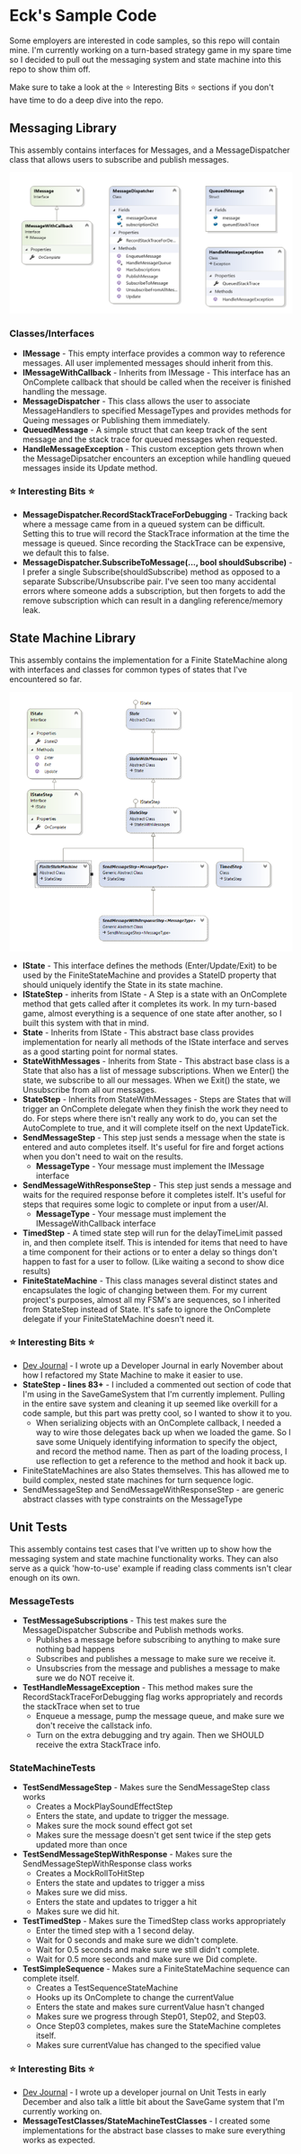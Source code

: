 # Eck's Sample Code
Some employers are interested in code samples, so this repo will contain mine. I'm currently working on a turn-based strategy game in my spare time so I decided to pull out the messaging system and state machine into this repo to show thim off.

Make sure to take a look at the ⭐ Interesting Bits ⭐ sections if you don't have time to do a deep dive into the repo.

## Messaging Library
This assembly contains interfaces for Messages, and a MessageDispatcher class that allows users to subscribe and publish messages.

![Message Library Class Diagram](https://github.com/Eck/ecks-sample-code/blob/main/EcksSampleCode/MessageLibrary/MessageLibraryClassDiagram.png)

### Classes/Interfaces
* **IMessage** - This empty interface provides a common way to reference messages. All user implemented messages should inherit from this.
* **IMessageWithCallback** - Inherits from IMessage - This interface has an OnComplete callback that should be called when the receiver is finished handling the message.
* **MessageDispatcher** - This class allows the user to associate MessageHandlers to specified MessageTypes and provides methods for Queing messages or Publishing them immediately.
* **QueuedMessage** - A simple struct that can keep track of the sent message and the stack trace for queued messages when requested.
* **HandleMessageException** - This custom exception gets thrown when the MessageDipsatcher encounters an exception while handling queued messages inside its Update method.


### ⭐ Interesting Bits ⭐
* **MessageDispatcher.RecordStackTraceForDebugging** - Tracking back where a message came from in a queued system can be difficult. Setting this to true will record the StackTrace information at the time the message is queued. Since recording the StackTrace can be expensive, we default this to false.
* **MessageDispatcher.SubscribeToMessage(..., bool shouldSubscribe)** - I prefer a single Subscribe(shouldSubscribe) method as opposed to a separate Subscribe/Unsubscribe pair. I've seen too many accidental errors where someone adds a subscription, but then forgets to add the remove subscription which can result in a dangling reference/memory leak.

## State Machine Library
This assembly contains the implementation for a Finite StateMachine along with interfaces and classes for common types of states that I've encountered so far.

![State Machine Library Class Diagram](https://github.com/Eck/ecks-sample-code/blob/main/EcksSampleCode/StateMachineLibrary/StateMachineLibraryClassDiagram.png)

* **IState** - This interface defines the methods (Enter/Update/Exit) to be used by the FiniteStateMachine and provides a StateID property that should uniquely identify the State in its state machine.
* **IStateStep** - inherits from IState - A Step is a state with an OnComplete method that gets called after it completes its work. In my turn-based game, almost everything is a sequence of one state after another, so I built this system with that in mind.
* **State** - Inherits from IState - This abstract base class provides implementation for nearly all methods of the IState interface and serves as a good starting point for normal states.
* **StateWithMessages** - Inherits from State - This abstract base class is a State that also has a list of message subscriptions. When we Enter() the state, we subscribe to all our messages. When we Exit() the state, we Unsubscribe from all our messages.
* **StateStep** - Inherits from StateWithMessages - Steps are States that will trigger an OnComplete delegate when they finish the work they need to do. For steps where there isn't really any  work to do, you can set the AutoComplete to true, and it will complete itself on the next UpdateTick.
* **SendMessageStep<MessageType>** - This step just sends a message when the state is entered and auto completes itself. It's useful for fire and forget actions when you don't need to wait on the results.
  * **MessageType** - Your message must implement the IMessage interface
* **SendMessageWithResponseStep<MessageType>** - This step just sends a message and waits for the required response before it completes istelf. It's useful for steps that requires some logic to complete or input from a user/AI. 
  * **MessageType** - Your message must implement the IMessageWithCallback interface
* **TimedStep** - A timed state step will run for the delayTimeLimit passed in, and then complete itself. This is intended for items that need to have a time component for their actions or to enter a delay so things don't happen to fast for a user to follow. (Like waiting a second to show dice results)
* **FiniteStateMachine** - This class manages several distinct states and encapsulates the logic of changing between them. For my current project's purposes, almost all my FSM's are sequences, so I inherited from StateStep instead of State. It's safe to ignore the OnComplete delegate if your FiniteStateMachine doesn't need it.

### ⭐ Interesting Bits ⭐
* [Dev Journal](https://ecktechgames.com/2023/11/04/finite-state-machine-refactor-take-2/) - I wrote up a Developer Journal in early November about how I refactored my State Machine to make it easier to use. 
* **StateStep - lines 83+** - I included a commented out section of code that I'm using in the SaveGameSystem that I'm currently implement. Pulling in the entire save system and cleaning it up seemed like overkill for a code sample, but this part was pretty cool, so I wanted to show it to you.
  * When serializing objects with an OnComplete callback, I needed a way to wire those delegates back up when we loaded the game. So I save some Uniquely identifying information to specify the object, and record the method name. Then as part of the loading process, I use reflection to get a reference to the method and hook it back up.
* FiniteStateMachines are also States themselves. This has allowed me to build complex, nested state machines for turn sequence logic.
* SendMessageStep<MessageType> and SendMessageWithResponseStep<MessageType> - are generic abstract classes with type constraints on the MessageType  

## Unit Tests
This assembly contains test cases that I've written up to show how the messaging system and state machine functionality works. They can also serve as a quick 'how-to-use' example if reading class comments isn't clear enough on its own.

### MessageTests
* **TestMessageSubscriptions** - This test makes sure the MessageDispatcher Subscribe and Publish methods works.
  * Publishes a message before subscribing to anything to make sure nothing bad happens
  * Subscribes and publishes a message to make sure we receive it.
  * Unsubscries from the message and publishes a message to make sure we do NOT receive it.
* **TestHandleMessageException** - This method makes sure the RecordStackTraceForDebugging flag works appropriately and records the stackTrace when set to true
  * Enqueue a message, pump the message queue, and make sure we don't receive the callstack info.
  * Turn on the extra debugging and try again. Then we SHOULD receive the extra StackTrace info.

### StateMachineTests  
* **TestSendMessageStep** - Makes sure the SendMessageStep class works
  * Creates a MockPlaySoundEffectStep
  * Enters the state, and update to trigger the message.
  * Makes sure the mock sound effect got set
  * Makes sure the message doesn't get sent twice if the step gets updated more than once
* **TestSendMessageStepWithResponse** - Makes sure the SendMessageStepWithResponse class works
  * Creates a MockRollToHitStep
  * Enters the state and updates to trigger a miss
  * Makes sure we did miss.
  * Enters the state and updates to trigger a hit
  * Makes sure we did hit.
* **TestTimedStep** - Makes sure the TimedStep class works appropriately
  * Enter the timed step with a 1 second delay.
  * Wait for 0 seconds and make sure we didn't complete.
  * Wait for 0.5 seconds and make sure we still didn't complete.
  * Wait for 0.5 more seconds and make sure we Did complete.
* **TestSimpleSequence** - Makes sure a FiniteStateMachine sequence can complete itself.
  * Creates a TestSequenceStateMachine
  * Hooks up its OnComplete to change the currentValue
  * Enters the state and makes sure currentValue hasn't changed
  * Makes sure we progress through Step01, Step02, and Step03.
  * Once Step03 completes, makes sure the StateMachine completes itself.
  * Makes sure currentValue has changed to the specified value

### ⭐ Interesting Bits ⭐
* [Dev Journal](https://ecktechgames.com/2023/12/08/unit-tests-are-awesome-sometimes/) - I wrote up a developer journal on Unit Tests in early December and also talk a little bit about the SaveGame system that I'm currently working on.
* **MessageTestClasses/StateMachineTestClasses** - I created some implementations for the abstract base classes to make sure everything works as expected.